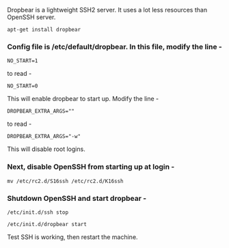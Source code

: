 Dropbear is a lightweight SSH2 server. It uses a lot less resources than OpenSSH server.

`apt-get install dropbear`

### Config file is /etc/default/dropbear. In this file, modify the line -

`NO_START=1`

to read -

`NO_START=0`

This will enable dropbear to start up. Modify the line -

`DROPBEAR_EXTRA_ARGS=""`

to read -

`DROPBEAR_EXTRA_ARGS="-w"`

This will disable root logins.

### Next, disable OpenSSH from starting up at login -

`mv /etc/rc2.d/S16ssh /etc/rc2.d/K16ssh`

### Shutdown OpenSSH and start dropbear -

`/etc/init.d/ssh stop`

`/etc/init.d/dropbear start`

Test SSH is working, then restart the machine.
